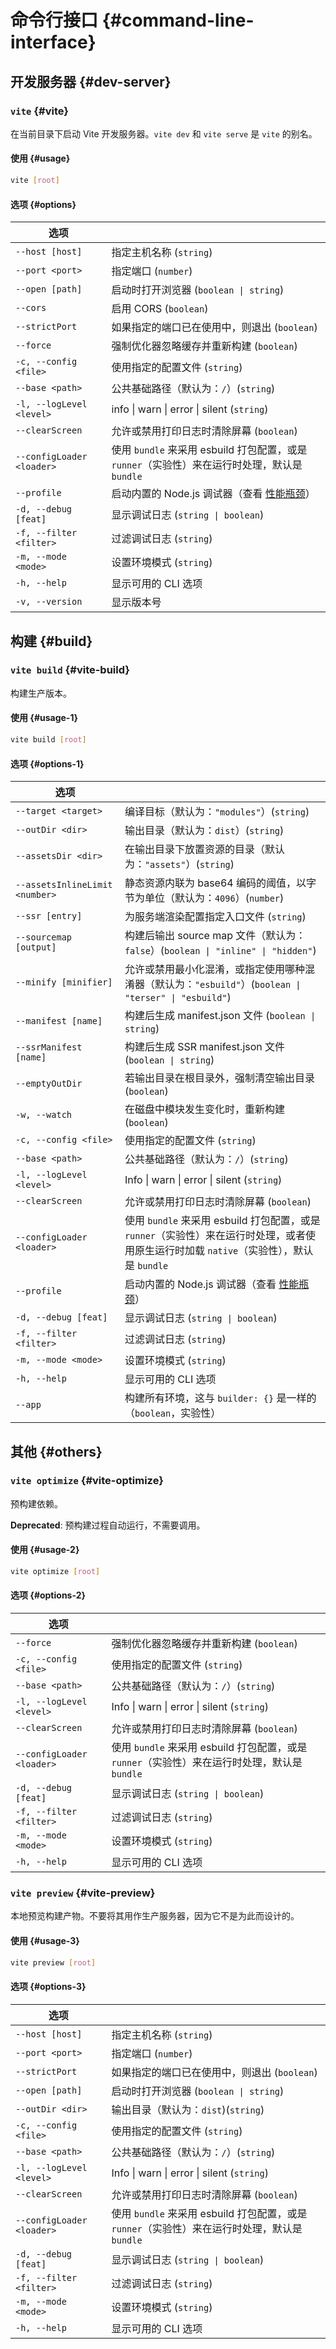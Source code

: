 # 命令行接口 {#command-line-interface}

## 开发服务器 {#dev-server}

### `vite` {#vite}

在当前目录下启动 Vite 开发服务器。`vite dev` 和 `vite serve` 是 `vite` 的别名。

#### 使用 {#usage}

```bash
vite [root]
```

#### 选项 {#options}

| 选项                      |                                                                                               |
| ------------------------- | --------------------------------------------------------------------------------------------- |
| `--host [host]`           | 指定主机名称 (`string`)                                                                       |
| `--port <port>`           | 指定端口 (`number`)                                                                           |
| `--open [path]`           | 启动时打开浏览器 (`boolean \| string`)                                                        |
| `--cors`                  | 启用 CORS (`boolean`)                                                                         |
| `--strictPort`            | 如果指定的端口已在使用中，则退出 (`boolean`)                                                  |
| `--force`                 | 强制优化器忽略缓存并重新构建 (`boolean`)                                                      |
| `-c, --config <file>`     | 使用指定的配置文件 (`string`)                                                                 |
| `--base <path>`           | 公共基础路径（默认为：`/`）(`string`)                                                         |
| `-l, --logLevel <level>`  | info \| warn \| error \| silent (`string`)                                                    |
| `--clearScreen`           | 允许或禁用打印日志时清除屏幕 (`boolean`)                                                      |
| `--configLoader <loader>` | 使用 `bundle` 来采用 esbuild 打包配置，或是 `runner`（实验性）来在运行时处理，默认是 `bundle` |
| `--profile`               | 启动内置的 Node.js 调试器（查看 [性能瓶颈](/guide/troubleshooting#performance-bottlenecks)）  |
| `-d, --debug [feat]`      | 显示调试日志 (`string \| boolean`)                                                            |
| `-f, --filter <filter>`   | 过滤调试日志 (`string`)                                                                       |
| `-m, --mode <mode>`       | 设置环境模式 (`string`)                                                                       |
| `-h, --help`              | 显示可用的 CLI 选项                                                                           |
| `-v, --version`           | 显示版本号                                                                                    |

## 构建 {#build}

### `vite build` {#vite-build}

构建生产版本。

#### 使用 {#usage-1}

```bash
vite build [root]
```

#### 选项 {#options-1}

| 选项                           |                                                                                                                                          |
| ------------------------------ | ---------------------------------------------------------------------------------------------------------------------------------------- |
| `--target <target>`            | 编译目标（默认为：`"modules"`）(`string`)                                                                                                |
| `--outDir <dir>`               | 输出目录（默认为：`dist`）(`string`)                                                                                                     |
| `--assetsDir <dir>`            | 在输出目录下放置资源的目录（默认为：`"assets"`）(`string`)                                                                               |
| `--assetsInlineLimit <number>` | 静态资源内联为 base64 编码的阈值，以字节为单位（默认为：`4096`）(`number`)                                                               |
| `--ssr [entry]`                | 为服务端渲染配置指定入口文件 (`string`)                                                                                                  |
| `--sourcemap [output]`         | 构建后输出 source map 文件（默认为：`false`）(`boolean \| "inline" \| "hidden"`)                                                         |
| `--minify [minifier]`          | 允许或禁用最小化混淆，或指定使用哪种混淆器（默认为：`"esbuild"`）(`boolean \| "terser" \| "esbuild"`)                                    |
| `--manifest [name]`            | 构建后生成 manifest.json 文件 (`boolean \| string`)                                                                                      |
| `--ssrManifest [name]`         | 构建后生成 SSR manifest.json 文件 (`boolean \| string`)                                                                                  |
| `--emptyOutDir`                | 若输出目录在根目录外，强制清空输出目录 (`boolean`)                                                                                       |
| `-w, --watch`                  | 在磁盘中模块发生变化时，重新构建 (`boolean`)                                                                                             |
| `-c, --config <file>`          | 使用指定的配置文件 (`string`)                                                                                                            |
| `--base <path>`                | 公共基础路径（默认为：`/`）(`string`)                                                                                                    |
| `-l, --logLevel <level>`       | Info \| warn \| error \| silent (`string`)                                                                                               |
| `--clearScreen`                | 允许或禁用打印日志时清除屏幕 (`boolean`)                                                                                                 |
| `--configLoader <loader>`      | 使用 `bundle` 来采用 esbuild 打包配置，或是 `runner`（实验性）来在运行时处理，或者使用原生运行时加载 `native`（实验性），默认是 `bundle` |
| `--profile`                    | 启动内置的 Node.js 调试器（查看 [性能瓶颈](/guide/troubleshooting#performance-bottlenecks)）                                             |
| `-d, --debug [feat]`           | 显示调试日志 (`string \| boolean`)                                                                                                       |
| `-f, --filter <filter>`        | 过滤调试日志 (`string`)                                                                                                                  |
| `-m, --mode <mode>`            | 设置环境模式 (`string`)                                                                                                                  |
| `-h, --help`                   | 显示可用的 CLI 选项                                                                                                                      |
| `--app`                        | 构建所有环境，这与 `builder: {}` 是一样的（`boolean`，实验性）                                                                           |

## 其他 {#others}

### `vite optimize` {#vite-optimize}

预构建依赖。

**Deprecated**: 预构建过程自动运行，不需要调用。

#### 使用 {#usage-2}

```bash
vite optimize [root]
```

#### 选项 {#options-2}

| 选项                      |                                                                                               |
| ------------------------- | --------------------------------------------------------------------------------------------- |
| `--force`                 | 强制优化器忽略缓存并重新构建 (`boolean`)                                                      |
| `-c, --config <file>`     | 使用指定的配置文件 (`string`)                                                                 |
| `--base <path>`           | 公共基础路径（默认为：`/`）(`string`)                                                         |
| `-l, --logLevel <level>`  | Info \| warn \| error \| silent (`string`)                                                    |
| `--clearScreen`           | 允许或禁用打印日志时清除屏幕 (`boolean`)                                                      |
| `--configLoader <loader>` | 使用 `bundle` 来采用 esbuild 打包配置，或是 `runner`（实验性）来在运行时处理，默认是 `bundle` |
| `-d, --debug [feat]`      | 显示调试日志 (`string \| boolean`)                                                            |
| `-f, --filter <filter>`   | 过滤调试日志 (`string`)                                                                       |
| `-m, --mode <mode>`       | 设置环境模式 (`string`)                                                                       |
| `-h, --help`              | 显示可用的 CLI 选项                                                                           |

### `vite preview` {#vite-preview}

本地预览构建产物。不要将其用作生产服务器，因为它不是为此而设计的。

#### 使用 {#usage-3}

```bash
vite preview [root]
```

#### 选项 {#options-3}

| 选项                      |                                                                                               |
| ------------------------- | --------------------------------------------------------------------------------------------- |
| `--host [host]`           | 指定主机名称 (`string`)                                                                       |
| `--port <port>`           | 指定端口 (`number`)                                                                           |
| `--strictPort`            | 如果指定的端口已在使用中，则退出 (`boolean`)                                                  |
| `--open [path]`           | 启动时打开浏览器 (`boolean \| string`)                                                        |
| `--outDir <dir>`          | 输出目录（默认为：`dist`)(`string`)                                                           |
| `-c, --config <file>`     | 使用指定的配置文件 (`string`)                                                                 |
| `--base <path>`           | 公共基础路径（默认为：`/`）(`string`)                                                         |
| `-l, --logLevel <level>`  | Info \| warn \| error \| silent (`string`)                                                    |
| `--clearScreen`           | 允许或禁用打印日志时清除屏幕 (`boolean`)                                                      |
| `--configLoader <loader>` | 使用 `bundle` 来采用 esbuild 打包配置，或是 `runner`（实验性）来在运行时处理，默认是 `bundle` |
| `-d, --debug [feat]`      | 显示调试日志 (`string \| boolean`)                                                            |
| `-f, --filter <filter>`   | 过滤调试日志 (`string`)                                                                       |
| `-m, --mode <mode>`       | 设置环境模式 (`string`)                                                                       |
| `-h, --help`              | 显示可用的 CLI 选项                                                                           |
